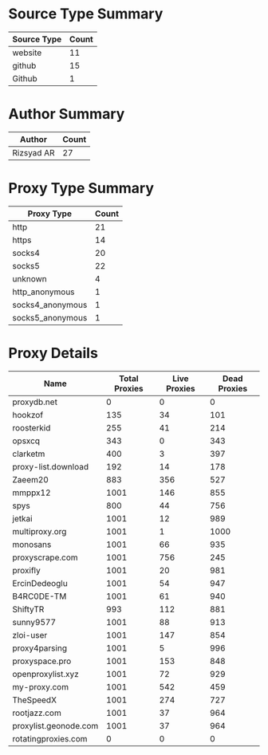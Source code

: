 # Source Type Summary

| Source Type | Count |
|-------------|-------|
| website | 11 |
| github | 15 |
| Github | 1 |


# Author Summary

| Author | Count |
|--------|-------|
| Rizsyad AR | 27 |


# Proxy Type Summary

| Proxy Type | Count |
|------------|-------|
| http | 21 |
| https | 14 |
| socks4 | 20 |
| socks5 | 22 |
| unknown | 4 |
| http_anonymous | 1 |
| socks4_anonymous | 1 |
| socks5_anonymous | 1 |


# Proxy Details

| Name | Total Proxies | Live Proxies | Dead Proxies |
|------|---------------|--------------|---------------|
| proxydb.net | 0 | 0 | 0 |
| hookzof | 135 | 34 | 101 |
| roosterkid | 255 | 41 | 214 |
| opsxcq | 343 | 0 | 343 |
| clarketm | 400 | 3 | 397 |
| proxy-list.download | 192 | 14 | 178 |
| Zaeem20 | 883 | 356 | 527 |
| mmppx12 | 1001 | 146 | 855 |
| spys | 800 | 44 | 756 |
| jetkai | 1001 | 12 | 989 |
| multiproxy.org | 1001 | 1 | 1000 |
| monosans | 1001 | 66 | 935 |
| proxyscrape.com | 1001 | 756 | 245 |
| proxifly | 1001 | 20 | 981 |
| ErcinDedeoglu | 1001 | 54 | 947 |
| B4RC0DE-TM | 1001 | 61 | 940 |
| ShiftyTR | 993 | 112 | 881 |
| sunny9577 | 1001 | 88 | 913 |
| zloi-user | 1001 | 147 | 854 |
| proxy4parsing | 1001 | 5 | 996 |
| proxyspace.pro | 1001 | 153 | 848 |
| openproxylist.xyz | 1001 | 72 | 929 |
| my-proxy.com | 1001 | 542 | 459 |
| TheSpeedX | 1001 | 274 | 727 |
| rootjazz.com | 1001 | 37 | 964 |
| proxylist.geonode.com | 1001 | 37 | 964 |
| rotatingproxies.com | 0 | 0 | 0 |
